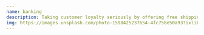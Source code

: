 ```yaml
---
name: banking
description: Taking customer loyalty seriously by offering free shipping or other bonuses for frequent consumers makes the customer feel special and important. For a small business, loyal customers and word-of-mouth marketing are irreplaceable, and your current customer base is your best source of business.
img: https://images.unsplash.com/photo-1598425237654-4fc758e50a93?ixlib=rb-1.2.1&ixid=eyJhcHBfaWQiOjEyMDd9&auto=format&fit=crop&w=675&q=80
---
```

